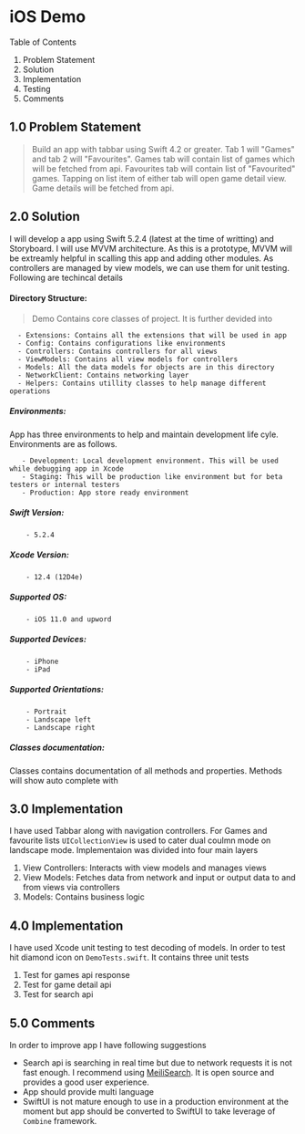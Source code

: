 # iOS Demo


Table of Contents

1. Problem Statement
2. Solution
3. Implementation
4. Testing
5. Comments



## 1.0 Problem Statement

> Build an app with tabbar using Swift 4.2 or greater. Tab 1 will "Games" and tab 2 will "Favourites". Games tab will contain list of games which will be fetched from api. Favourites tab will contain list of "Favourited" games. Tapping on list item of either tab will open game detail view. Game details will be fetched from api.

## 2.0 Solution
I will develop a app using Swift 5.2.4 (latest at the time of writting) and Storyboard. I will use MVVM architecture. As this is a prototype, MVVM will be extreamly helpful in scalling this app and adding other modules. As controllers are managed by view models, we can use them for unit testing. Following are techincal details

#### Directory Structure:

   > Demo Contains core classes of project. It is further devided into 
   
      - Extensions: Contains all the extensions that will be used in app
      - Config: Contains configurations like environments
      - Controllers: Contains controllers for all views
      - ViewModels: Contains all view models for controllers
      - Models: All the data models for objects are in this directory
      - NetworkClient: Contains networking layer
      - Helpers: Contains utillity classes to help manage different operations
    
##### Environments:
App has three environments to help and maintain development life cyle. Environments are as follows.  
       
       - Development: Local development environment. This will be used while debugging app in Xcode
       - Staging: This will be production like environment but for beta testers or internal testers
       - Production: App store ready environment
       
##### Swift Version: 
        - 5.2.4
##### Xcode Version: 
        - 12.4 (12D4e)
##### Supported OS: 
        - iOS 11.0 and upword
##### Supported Devices: 
        - iPhone
        - iPad
##### Supported Orientations: 
        - Portrait
        - Landscape left
        - Landscape right
                

##### Classes documentation: 
Classes contains documentation of all methods and properties. Methods will show auto complete with 
      
## 3.0 Implementation

I have used Tabbar along with navigation controllers. For Games and favourite lists ```UICollectionView```  is used to cater dual coulmn mode on landscape mode. Implementaion was divided into four main layers

1. View Controllers: 
 Interacts with view models and manages views
 2. View Models:
 Fetches data from network and input or output data to and from views via controllers
3. Models: 
Contains business logic

## 4.0 Implementation

I have used Xcode unit testing to test decoding of models. In order to test hit diamond icon on `DemoTests.swift`. It contains three unit tests

1. Test for games api response
2. Test for game detail api
3. Test for search api


## 5.0 Comments

In order to improve app I have following suggestions
* Search api is searching in real time but due to network requests it is not fast enough. I recommend using [MeiliSearch](http://meilisearch.com). It is open source and provides a good user experience. 
* App should provide multi language
* SwiftUI is not mature enough to use in a production environment at the moment but app should be converted to SwiftUI to take leverage of `Combine` framework. 
